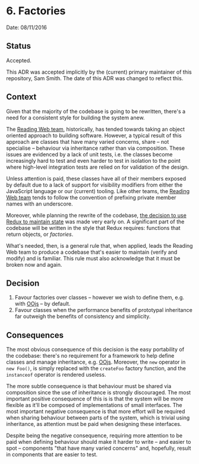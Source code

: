 # 6. Factories

Date: 08/11/2016

## Status

Accepted.

This ADR was accepted implicitly by the (current) primary maintainer of this
repository, Sam Smith. The date of this ADR was changed to reflect this.

## Context

Given that the majority of the codebase is going to be rewritten, there's
a need for a consistent style for building the system anew.

The [Reading Web team](https://www.mediawiki.org/wiki/Reading/Web/Team),
historically, has tended towards taking an object oriented approach to building
software. However, a typical result of this approach are classes that have many
varied concerns, share – not specialise – behaviour via inheritance rather than
via composition. These issues are evidenced by a lack of unit tests, i.e. the
classes become increasingly hard to test and even harder to test in isolation
to the point where high-level integration tests are relied on for validation of
the design.

Unless attention is paid, these classes have all of their members exposed by
default due to a lack of support for visibility modifiers from either the
JavaScript language or our (current) tooling. Like other teams, the [Reading
Web team](https://www.mediawiki.org/wiki/Reading/Web/Team) tends to follow the
convention of prefixing private member names with an underscore.

Moreover, while planning the rewrite of the codebase, [the decision to use
Redux to maintain state](./0002-contain-and-manage-state.md) was made very
early on. A significant part of the codebase will be written in the style that
Redux requires: functions that return objects, or _factories_.

What's needed, then, is a general rule that, when applied, leads the Reading
Web team to produce a codebase that's easier to maintain (verify and modify)
and is familiar. This rule must also acknowledge that it must be broken now and
again.

## Decision

1. Favour factories over classes – however we wish to define them, e.g. with
   [OOjs](https://www.mediawiki.org/wiki/OOjs) – by default.
2. Favour classes when the performance benefits of prototypal inheritance far
   outweigh the benefits of consistency and simplicity.

## Consequences

The most obvious consequence of this decision is the easy portability of the
codebase: there's no requirement for a framework to help define classes and
manage inheritance, e.g. [OOjs](https://www.mediawiki.org/wiki/OOjs). Moreover,
the `new` operator in `new Foo()`, is simply replaced with the `createFoo`
factory function, and the `instanceof` operator is rendered useless.

The more subtle consequence is that behaviour must be shared via composition
since the use of inheritance is strongly discouraged. The most important
positive consequence of this is is that the system will be more flexible as
it'll be composed of implementations of small interfaces. The most important
negative consequence is that more effort will be required when sharing
behaviour between parts of the system, which is trivial using inheritance, as
attention must be paid when designing these interfaces.

Despite being the negative consequence, requiring more attention to be paid
when defining behaviour should make it harder to write – and easier to spot
– components "that have many varied concerns" and, hopefully, result in
components that are easier to test.
